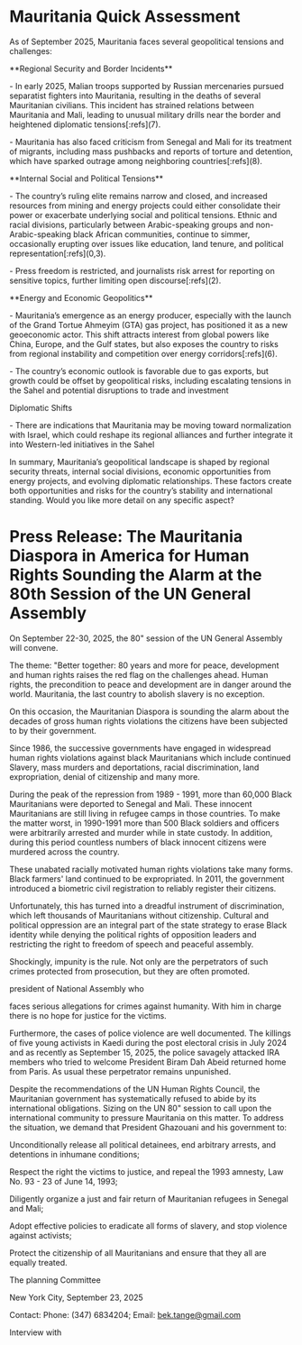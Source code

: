 # Mauritania Quick Assessment 

As of September 2025, Mauritania faces several geopolitical tensions and challenges:

\*\*Regional Security and Border Incidents\*\*

\- In early 2025, Malian troops supported by Russian mercenaries pursued separatist fighters into Mauritania, resulting in the deaths of several Mauritanian civilians. This incident has strained relations between Mauritania and Mali, leading to unusual military drills near the border and heightened diplomatic tensions\[:refs\](7).

\- Mauritania has also faced criticism from Senegal and Mali for its treatment of migrants, including mass pushbacks and reports of torture and detention, which have sparked outrage among neighboring countries\[:refs\](8).

\*\*Internal Social and Political Tensions\*\*

\- The country’s ruling elite remains narrow and closed, and increased resources from mining and energy projects could either consolidate their power or exacerbate underlying social and political tensions. Ethnic and racial divisions, particularly between Arabic-speaking groups and non-Arabic-speaking black African communities, continue to simmer, occasionally erupting over issues like education, land tenure, and political representation\[:refs\](0,3).

\- Press freedom is restricted, and journalists risk arrest for reporting on sensitive topics, further limiting open discourse\[:refs\](2).

\*\*Energy and Economic Geopolitics\*\*

\- Mauritania’s emergence as an energy producer, especially with the launch of the Grand Tortue Ahmeyim (GTA) gas project, has positioned it as a new geoeconomic actor. This shift attracts interest from global powers like China, Europe, and the Gulf states, but also exposes the country to risks from regional instability and competition over energy corridors\[:refs\](6).

\- The country’s economic outlook is favorable due to gas exports, but growth could be offset by geopolitical risks, including escalating tensions in the Sahel and potential disruptions to trade and investment

Diplomatic Shifts

\- There are indications that Mauritania may be moving toward normalization with Israel, which could reshape its regional alliances and further integrate it into Western-led initiatives in the Sahel

In summary, Mauritania’s geopolitical landscape is shaped by regional security threats, internal social divisions, economic opportunities from energy projects, and evolving diplomatic relationships. These factors create both opportunities and risks for the country’s stability and international standing. Would you like more detail on any specific aspect?

# 

# Press Release: The Mauritania Diaspora in America for Human Rights Sounding the Alarm at the 80th Session of the UN General Assembly

On September 22-30, 2025, the 80" session of the UN General Assembly will convene.

The theme: "Better together: 80 years and more for peace, development and human rights raises the red flag on the challenges ahead. Human rights, the precondition to peace and development are in danger around the world. Mauritania, the last country to abolish slavery is no exception.

On this occasion, the Mauritanian Diaspora is sounding the alarm about the decades of gross human rights violations the citizens have been subjected to by their government.

Since 1986, the successive governments have engaged in widespread human rights violations against black Mauritanians which include continued Slavery, mass murders and deportations, racial discrimination, land expropriation, denial of citizenship and many more.

During the peak of the repression from 1989 \- 1991, more than 60,000 Black Mauritanians were deported to Senegal and Mali. These innocent Mauritanians are still living in refugee camps in those countries. To make the matter worst, in 1990-1991 more than 500 Black soldiers and officers were arbitrarily arrested and murder while in state custody. In addition, during this period countless numbers of black innocent citizens were murdered across the country.

These unabated racially motivated human rights violations take many forms. Black farmers' land continued to be expropriated. In 2011, the government introduced a biometric civil registration to reliably register their citizens.

Unfortunately, this has turned into a dreadful instrument of discrimination, which left thousands of Mauritanians without citizenship. Cultural and political oppression are an integral part of the state strategy to erase Black identity while denying the political rights of opposition leaders and restricting the right to freedom of speech and peaceful assembly.

Shockingly, impunity is the rule. Not only are the perpetrators of such crimes protected from prosecution, but they are often promoted.

president of National Assembly who

faces serious allegations for crimes against humanity. With him in charge there is no hope for justice for the victims.

Furthermore, the cases of police violence are well documented. The killings of five young activists in Kaedi during the post electoral crisis in July 2024 and as recently as September 15, 2025, the police savagely attacked IRA members who tried to welcome President Biram Dah Abeid returned home from Paris. As usual these perpetrator remains unpunished.

Despite the recommendations of the UN Human Rights Council, the Mauritanian government has systematically refused to abide by its international obligations. Sizing on the UN 80" session to call upon the international community to pressure Mauritania on this matter. To address the situation, we demand that President Ghazouani and his government to:

Unconditionally release all political detainees, end arbitrary arrests, and detentions in inhumane conditions;

Respect the right the victims to justice, and repeal the 1993 amnesty, Law No. 93 \- 23 of June 14, 1993;

Diligently organize a just and fair return of Mauritanian refugees in Senegal and Mali;

Adopt effective policies to eradicate all forms of slavery, and stop violence against activists;

Protect the citizenship of all Mauritanians and ensure that they all are equally treated.

The planning Committee

New York City, September 23, 2025

Contact: Phone: (347) 6834204; Email: bek.tange@gmail.com

Interview with 

